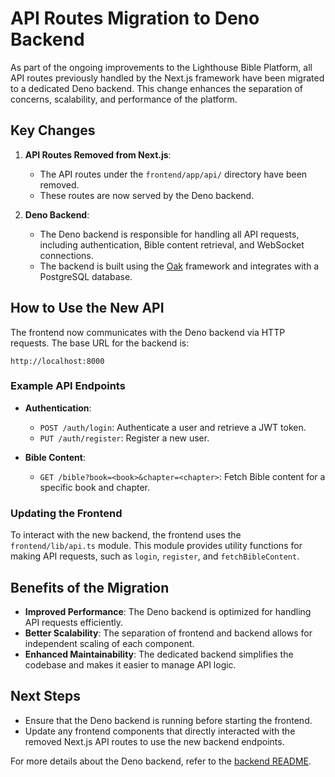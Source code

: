 # API Routes Migration to Deno Backend

As part of the ongoing improvements to the Lighthouse Bible Platform, all API routes previously handled by the Next.js framework have been migrated to a dedicated Deno backend. This change enhances the separation of concerns, scalability, and performance of the platform.

## Key Changes

1. **API Routes Removed from Next.js**:
   - The API routes under the `frontend/app/api/` directory have been removed.
   - These routes are now served by the Deno backend.

2. **Deno Backend**:
   - The Deno backend is responsible for handling all API requests, including authentication, Bible content retrieval, and WebSocket connections.
   - The backend is built using the [Oak](https://deno.land/x/oak) framework and integrates with a PostgreSQL database.

## How to Use the New API

The frontend now communicates with the Deno backend via HTTP requests. The base URL for the backend is:

```
http://localhost:8000
```

### Example API Endpoints

- **Authentication**:
  - `POST /auth/login`: Authenticate a user and retrieve a JWT token.
  - `PUT /auth/register`: Register a new user.

- **Bible Content**:
  - `GET /bible?book=<book>&chapter=<chapter>`: Fetch Bible content for a specific book and chapter.

### Updating the Frontend

To interact with the new backend, the frontend uses the `frontend/lib/api.ts` module. This module provides utility functions for making API requests, such as `login`, `register`, and `fetchBibleContent`.

## Benefits of the Migration

- **Improved Performance**: The Deno backend is optimized for handling API requests efficiently.
- **Better Scalability**: The separation of frontend and backend allows for independent scaling of each component.
- **Enhanced Maintainability**: The dedicated backend simplifies the codebase and makes it easier to manage API logic.

## Next Steps

- Ensure that the Deno backend is running before starting the frontend.
- Update any frontend components that directly interacted with the removed Next.js API routes to use the new backend endpoints.

For more details about the Deno backend, refer to the [backend README](../../../backend/README.md).
